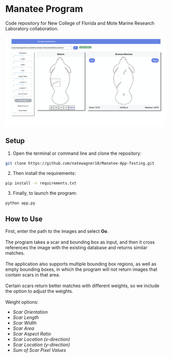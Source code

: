 # Manatee Program

Code repository for New College of Florida and Mote Marine Research Laboratory collaboration.

![alt text](https://github.com/natewagner10/Manatee-App-Testing/blob/main/assets/dash_example.png)

## Setup

1. Open the terminal or command line and clone the repository: <br />
```sh
git clone https://github.com/natewagner10/Manatee-App-Testing.git
```
2. Then install the requirements: <br />
```sh
pip install -r requirements.txt
```
3. Finally, to launch the program: <br />
```sh
python app.py
```
## How to Use

First, enter the path to the images and select **Go**. <br />
<br />
The program takes a scar and bounding box as input, and then it cross references the image with the existing database and returns similar matches.  <br />
<br />
The application also supports multiple bounding box regions, as well as empty bounding boxes, in which the program will not return images that contain scars in that area. <br />
<br />
Certain scars return better matches with different weights, so we include the option to adjust the weights. <br />
<br />
Weight options: <br />
* *Scar Orientation* <br />
* *Scar Length* <br />
* *Scar Width* <br />
* *Scar Area* <br />
* *Scar Aspect Ratio* <br />
* *Scar Location (x-direction)* <br />
* *Scar Location (y-direction)* <br />
* *Sum of Scar Pixel Values* <br />


